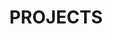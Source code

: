 ---
title : "PROJECTS"
service_list:

# service item loop
- name : "Pairs Trading"
  image : "images/icons/trading.png"
  lnk : "https://github.com/anmol22004/Pairs-Trading-with-Machine-Learning"
 
  
# service item loop
- name : "Malware Analysis"
  image : "images/icons/malware.png"
  lnk : "https://github.com/anmol22004/Generation-of-Malware-and-its-detection-using-Machine-Learning"

# service item loop
- name : "Encrypted Keylogger"
  image : "images/icons/keys.png"
  lnk : "https://github.com/anmol22004/Key-Logger"



# custom style
custom_class: "" 
custom_attributes: "" 
custom_css: ""
---
